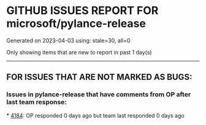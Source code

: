 
# GITHUB ISSUES REPORT FOR microsoft/pylance-release


Generated on 2023-04-03 using: stale=30, all=0


Only showing items that are new to report in past 1 day(s)


---

## FOR ISSUES THAT ARE NOT MARKED AS BUGS:


### Issues in pylance-release that have comments from OP after last team response:


\* [4184](https://github.com/microsoft/pylance-release/issues/4184 "Warnings are issued erroneously"): OP responded 0 days ago but team last responded 0 days ago
